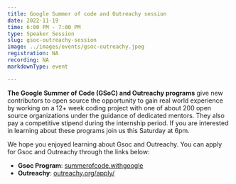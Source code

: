 ```yaml
---
title: Google Summer of code and Outreachy session
date: 2022-11-19
time: 6:00 PM - 7:00 PM
type: Speaker Session
slug: gsoc-outreachy-session
image: ../images/events/gsoc-outreachy.jpeg
registration: NA
recording: NA
markdownType: event

---
```


**The Google Summer of Code (GSoC) and Outreachy programs** give new contributors to open source the opportunity to gain real world experience by working on a 12+ week coding project with one of about 200 open source organizations under the guidance of dedicated mentors. They also pay a competitive stipend during the internship period. If you are interested in learning about these programs join us this Saturday at 6pm. 

We hope you enjoyed learning about Gsoc and Outreachy. You can apply for Gsoc and Outreachy through the links below:

- **Gsoc Program**: [summerofcode.withgoogle](https://summerofcode.withgoogle.com/)
- **Outreachy**: [outreachy.org/apply/](https://www.outreachy.org/apply/)




